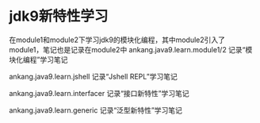 # jdk9新特性学习

在module1和module2下学习jdk9的模块化编程，其中module2引入了module1，笔记也是记录在module2中
ankang.java9.learn.module1/2 记录“模块化编程”学习笔记

ankang.java9.learn.jshell 记录“Jshell REPL”学习笔记

ankang.java9.learn.interfacer 记录“接口新特性”学习笔记

ankang.java9.learn.generic 记录“泛型新特性”学习笔记

